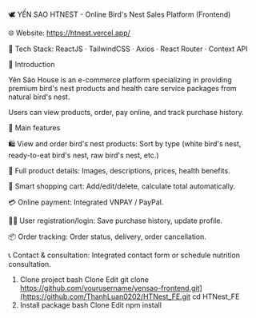 🕊️ YẾN SAO HTNEST - Online Bird's Nest Sales Platform (Frontend)

🌐 Website: https://htnest.vercel.app/

📁 Tech Stack: ReactJS · TailwindCSS · Axios · React Router · Context API


📌 Introduction

Yên Sào House is an e-commerce platform specializing in providing premium bird's nest products and health care service packages from natural bird's nest.


Users can view products, order, pay online, and track purchase history.


🎯 Main features

🛍️ View and order bird's nest products: Sort by type (white bird's nest, ready-to-eat bird's nest, raw bird's nest, etc.)


🧾 Full product details: Images, descriptions, prices, health benefits.


🛒 Smart shopping cart: Add/edit/delete, calculate total automatically.


💳 Online payment: Integrated VNPAY / PayPal.


🧑‍💼 User registration/login: Save purchase history, update profile.


📦 Order tracking: Order status, delivery, order cancellation.


📞 Contact & consultation: Integrated contact form or schedule nutrition consultation.

1. Clone project
bash
Clone
Edit
git clone https://github.com/yourusername/yensao-frontend.git](https://github.com/ThanhLuan0202/HTNest_FE.git
cd HTNest_FE
2. Install package
bash
Clone
Edit
npm install
